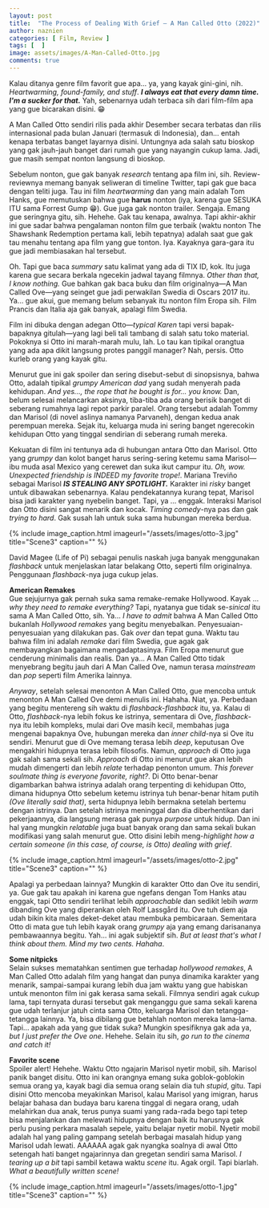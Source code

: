 ```yaml
---
layout: post
title:  "The Process of Dealing With Grief — A Man Called Otto (2022)"
author: naznien
categories: [ Film, Review ]
tags: [  ]
image: assets/images/A-Man-Called-Otto.jpg
comments: true
---
```


Kalau ditanya genre film favorit gue apa... ya, yang kayak gini-gini, nih. *Heartwarming, found-family, and stuff*. ***I always eat that every damn time. I'm a sucker for that.*** Yah, sebenarnya udah terbaca sih dari film-film apa yang gue bicarakan disini. 😁

A Man Called Otto sendiri rilis pada akhir Desember secara terbatas dan rilis internasional pada bulan Januari (termasuk di Indonesia), dan... entah kenapa terbatas banget layarnya disini. Untungnya ada salah satu bioskop yang gak jauh-jauh banget dari rumah gue yang nayangin cukup lama. Jadi, gue masih sempat nonton langsung di bioskop.

Sebelum nonton, gue gak banyak *research* tentang apa film ini, sih. Review-reviewnya memang banyak seliweran di timeline Twitter, tapi gak gue baca dengan teliti juga. Tau ini film *heartwarming* dan yang main adalah Tom Hanks, gue memutuskan bahwa gue **harus** nonton (iya, karena gue SESUKA ITU sama Forrest Gump 😁). Gue juga gak nonton trailer. Sengaja. Emang gue seringnya gitu, sih. Hehehe. Gak tau kenapa, awalnya. Tapi akhir-akhir ini gue sadar bahwa pengalaman nonton film gue terbaik (waktu nonton The Shawshank Redemption pertama kali, lebih tepatnya) adalah saat gue gak tau menahu tentang apa film yang gue tonton. Iya. Kayaknya gara-gara itu gue jadi membiasakan hal tersebut.

Oh. Tapi gue baca *summary* satu kalimat yang ada di TIX ID, kok. Itu juga karena gue secara berkala ngecekin jadwal tayang filmnya. *Other than that, I know nothing.* Gue bahkan gak baca buku dan film originalnya—A Man Called Ove—yang seinget gue jadi perwakilan Swedia di Oscars 2017 itu. Ya... gue akui, gue memang belum sebanyak itu nonton film Eropa sih. Film Prancis dan Italia aja gak banyak, apalagi film Swedia. 

Film ini dibuka dengan adegan Otto—*typical Karen* tapi versi bapak-bapaknya gitulah—yang lagi beli tali tambang di salah satu toko material. Pokoknya si Otto ini marah-marah mulu, lah. Lo tau kan tipikal orangtua yang ada apa dikit langsung protes panggil manager? Nah, persis. Otto kurleb orang yang kayak gitu. 

Menurut gue ini gak spoiler dan sering disebut-sebut di sinopsisnya, bahwa Otto, adalah tipikal *grumpy American dad* yang sudah menyerah pada kehidupan. *And yes..., the rope that he bought is for... you know.* Dan, belum selesai melancarkan aksinya, tiba-tiba ada orang berisik banget di seberang rumahnya lagi repot parkir paralel. Orang tersebut adalah Tommy dan Marisol (di novel aslinya namanya Parvaneh), dengan kedua anak perempuan mereka. Sejak itu, keluarga muda ini sering banget ngerecokin kehidupan Otto yang tinggal sendirian di seberang rumah mereka. 

Kekuatan di film ini tentunya ada di hubungan antara Otto dan Marisol. Otto yang *grumpy* dan kolot banget harus sering-sering ketemu sama Marisol—ibu muda asal Mexico yang cerewet dan suka ikut campur itu. *Oh, wow. Unexpected friendship is INDEED my favorite trope!*. Mariana Treviño sebagai Marisol ***IS STEALING ANY SPOTLIGHT.*** Karakter ini *risky* banget untuk dibawakan sebenarnya. Kalau pendekatannya kurang tepat, Marisol bisa jadi karakter yang nyebelin banget. Tapi, ya ... enggak. Interaksi Marisol dan Otto disini sangat menarik dan kocak. *Timing comedy*-nya pas dan gak *trying to hard*. Gak susah lah untuk suka sama hubungan mereka berdua.

{% include image_caption.html imageurl="/assets/images/otto-3.jpg"  title="Scene3" caption="" %}

David Magee (Life of Pi) sebagai penulis naskah juga banyak menggunakan *flashback* untuk menjelaskan latar belakang Otto, seperti film originalnya. Penggunaan *flashback*-nya juga cukup jelas. 

**American Remakes** <br>
Gue sejujurnya gak pernah suka sama remake-remake Hollywood. Kayak ... *why they need to remake everything?* 
Tapi, nyatanya gue tidak se-*sinical* itu sama A Man Called Otto, sih. Ya... *I have to admit* bahwa A Man Called Otto bukanlah *Hollywood remakes* yang begitu menyebalkan. Penyesuaian-penyesuaian yang dilakukan pas. Gak *over* dan tepat guna. Waktu tau bahwa film ini adalah *remake* dari film Swedia, gue agak gak membayangkan bagaimana mengadaptasinya. Film Eropa menurut gue cenderung minimalis dan realis. Dan ya... A Man Called Otto tidak menyebrang begitu jauh dari A Man Called Ove, namun terasa *mainstream* dan *pop* seperti film Amerika lainnya. 

*Anyway*, setelah selesai menonton A Man Called Otto, gue mencoba untuk menonton A Man Called Ove demi menulis ini. Hahaha. Niat, ya. Perbedaan yang begitu mentereng sih waktu di *flashback-flashback* itu, ya. Kalau di Otto, *flashback*-nya lebih fokus ke istrinya, sementara di Ove, *flashback*-nya itu lebih kompleks, mulai dari Ove masih kecil, membahas juga mengenai bapaknya Ove, hubungan mereka dan *inner child*-nya si Ove itu sendiri. Menurut gue di Ove memang terasa lebih *deep*, keputusan Ove mengakhiri hidupnya terasa lebih filosofis. Namun, *approach* di Otto juga gak salah sama sekali sih. *Approach* di Otto ini menurut gue akan lebih mudah dimengerti dan lebih *relate* terhadap penonton umum. *This forever soulmate thing is everyone favorite, right?*. Di Otto benar-benar digambarkan bahwa istrinya adalah orang terpenting di kehidupan Otto, dimana hidupnya Otto sebelum ketemu istrinya tuh benar-benar hitam putih *(Ove literally said that)*, serta hidupnya lebih bermakna setelah bertemu dengan istrinya. Dan setelah istrinya meninggal dan dia diberhentikan dari pekerjaannya, dia langsung merasa gak punya *purpose* untuk hidup. Dan ini hal yang mungkin *relatable* juga buat banyak orang dan sama sekali bukan modifikasi yang salah menurut gue. Otto disini lebih meng-*highlight how a certain someone (in this case, of course, is Otto) dealing with grief*. 

{% include image_caption.html imageurl="/assets/images/otto-2.jpg"  title="Scene3" caption="" %}


Apalagi ya perbedaan lainnya? Mungkin di karakter Otto dan Ove itu sendiri, ya. Gue gak tau apakah ini karena gue ngefans dengan Tom Hanks atau enggak, tapi Otto sendiri terlihat lebih *approachable* dan sedikit lebih *warm* dibanding Ove yang diperankan oleh Rolf Lassgård itu. Ove tuh diem aja udah bikin kita males deket-deket atau membuka pembicaraan. Sementara Otto di mata gue tuh lebih kayak orang *grumpy* aja yang emang darisananya pembawaannya begitu. Yah... ini agak subjektif sih. *But at least that's what I think about them. Mind my two cents. Hahaha*.

**Some nitpicks** <br>
Selain sukses mematahkan sentimen gue terhadap *hollywood remakes*, A Man Called Otto adalah film yang hangat dan punya dinamika karakter yang menarik, sampai-sampai kurang lebih dua jam waktu yang gue habiskan untuk menonton film ini gak kerasa sama sekali. Filmnya sendiri agak cukup lama, tapi ternyata durasi tersebut gak menganggu gue sama sekali karena gue udah terlanjur jatuh cinta sama Otto, keluarga Marisol dan tetangga-tetangga lainnya. Ya, bisa dibilang gue betahlah nonton mereka lama-lama. Tapi... apakah ada yang gue tidak suka? Mungkin spesifiknya gak ada ya, *but I just prefer the Ove one*. Hehehe. Selain itu sih, *go run to the cinema and catch it!*

**Favorite scene** <br>
Spoiler alert! Hehehe. Waktu Otto ngajarin Marisol nyetir mobil, sih. Marisol panik banget disitu. Otto ini kan orangnya emang suka goblok-goblokin semua orang ya, kayak bagi dia semua orang selain dia tuh *stupid*, gitu. Tapi disini Otto mencoba meyakinkan Marisol, kalau Marisol yang imigran, harus belajar bahasa dan budaya baru karena tinggal di negara orang, udah melahirkan dua anak, terus punya suami yang rada-rada bego tapi tetep bisa menjalankan dan melewati hidupnya dengan baik itu harusnya gak perlu pusing perkara masalah sepele, yaitu belajar nyetir mobil. Nyetir mobil adalah hal yang paling gampang setelah berbagai masalah hidup yang Marisol udah lewati. AAAAAA agak gak nyangka soalnya di awal Otto setengah hati banget ngajarinnya dan gregetan sendiri sama Marisol. *I tearing up a bit* tapi sambil ketawa waktu *scene* itu. Agak orgil. Tapi biarlah. *What a beautifully written scene!*

{% include image_caption.html imageurl="/assets/images/otto-1.jpg"  title="Scene3" caption="" %}
